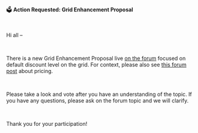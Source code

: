 🗳 **Action Requested: Grid Enhancement Proposal**

<br/>

Hi all –

<br/>

There is a new Grid Enhancement Proposal live [on the forum](https://forum.threefold.io/t/pricing-default-40-discount/2924) focused on default discount level on the grid. For context, please also see [this forum post](https://forum.threefold.io/t/pricing-competitiveness-tf-vs-aws-and-others/2674/10) about pricing.

<br/>

Please take a look and vote after you have an understanding of the topic. If you have any questions, please ask on the forum topic and we will clarify.

<br/>

Thank you for your participation!